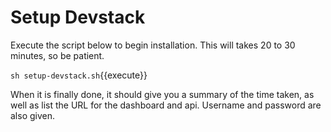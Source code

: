 # Setup Devstack

Execute the script below to begin installation. This will takes 20 to 30 minutes, so be patient.

`sh setup-devstack.sh`{{execute}}

When it is finally done, it should give you a summary of the time taken, as well as list the URL for the dashboard and api. Username and password are also given.

